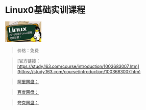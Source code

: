 # Linux0基础实训课程

![img](../../../assets/study163/free/6632002350584733101.png)

> 价格：免费

> [官方链接：https://study.163.com/course/introduction/1003683007.htm](https://study.163.com/course/introduction/1003683007.htm)

> [阿里网盘：]()

> [百度网盘：]()

> [夸克网盘：]()
